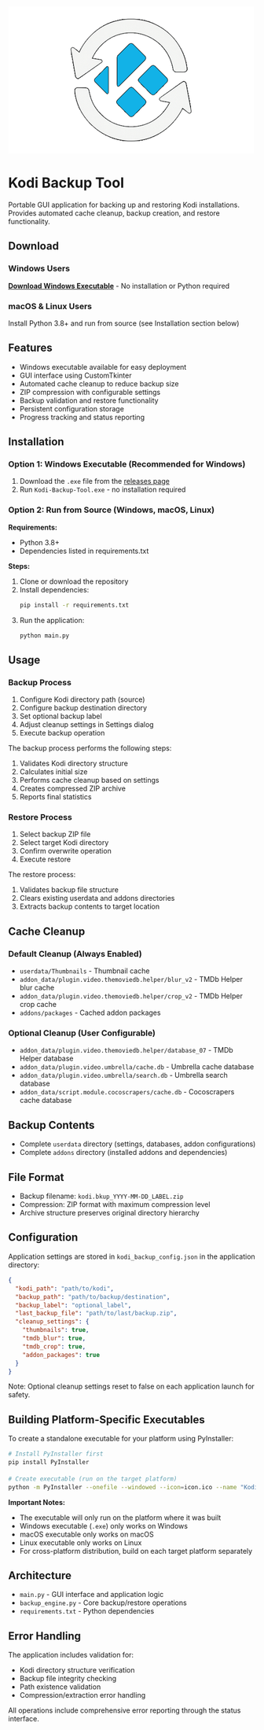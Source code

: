 ![Banner](https://github.com/theWinterDojer/kodi-backup-tool/blob/main/public/banner.png?raw=true)

# Kodi Backup Tool

Portable GUI application for backing up and restoring Kodi installations. Provides automated cache cleanup, backup creation, and restore functionality.

## Download

### Windows Users
**[Download Windows Executable](https://github.com/theWinterDojer/kodi-backup-tool/releases/latest)** - No installation or Python required

### macOS & Linux Users
Install Python 3.8+ and run from source (see Installation section below)

## Features

- Windows executable available for easy deployment
- GUI interface using CustomTkinter
- Automated cache cleanup to reduce backup size
- ZIP compression with configurable settings
- Backup validation and restore functionality
- Persistent configuration storage
- Progress tracking and status reporting

## Installation

### Option 1: Windows Executable (Recommended for Windows)
1. Download the `.exe` file from the [releases page](https://github.com/theWinterDojer/kodi-backup-tool/releases/latest)
2. Run `Kodi-Backup-Tool.exe` - no installation required

### Option 2: Run from Source (Windows, macOS, Linux)

**Requirements:**
- Python 3.8+
- Dependencies listed in requirements.txt

**Steps:**
1. Clone or download the repository
2. Install dependencies:
   ```bash
   pip install -r requirements.txt
   ```
3. Run the application:
   ```bash
   python main.py
   ```

## Usage

### Backup Process

1. Configure Kodi directory path (source)
2. Configure backup destination directory
3. Set optional backup label
4. Adjust cleanup settings in Settings dialog
5. Execute backup operation

The backup process performs the following steps:
1. Validates Kodi directory structure
2. Calculates initial size
3. Performs cache cleanup based on settings
4. Creates compressed ZIP archive
5. Reports final statistics

### Restore Process

1. Select backup ZIP file
2. Select target Kodi directory
3. Confirm overwrite operation
4. Execute restore

The restore process:
1. Validates backup file structure
2. Clears existing userdata and addons directories
3. Extracts backup contents to target location

## Cache Cleanup

### Default Cleanup (Always Enabled)
- `userdata/Thumbnails` - Thumbnail cache
- `addon_data/plugin.video.themoviedb.helper/blur_v2` - TMDb Helper blur cache
- `addon_data/plugin.video.themoviedb.helper/crop_v2` - TMDb Helper crop cache
- `addons/packages` - Cached addon packages

### Optional Cleanup (User Configurable)
- `addon_data/plugin.video.themoviedb.helper/database_07` - TMDb Helper database
- `addon_data/plugin.video.umbrella/cache.db` - Umbrella cache database
- `addon_data/plugin.video.umbrella/search.db` - Umbrella search database
- `addon_data/script.module.cocoscrapers/cache.db` - Cocoscrapers cache database

## Backup Contents

- Complete `userdata` directory (settings, databases, addon configurations)
- Complete `addons` directory (installed addons and dependencies)

## File Format

- Backup filename: `kodi.bkup_YYYY-MM-DD_LABEL.zip`
- Compression: ZIP format with maximum compression level
- Archive structure preserves original directory hierarchy

## Configuration

Application settings are stored in `kodi_backup_config.json` in the application directory:

```json
{
  "kodi_path": "path/to/kodi",
  "backup_path": "path/to/backup/destination", 
  "backup_label": "optional_label",
  "last_backup_file": "path/to/last/backup.zip",
  "cleanup_settings": {
    "thumbnails": true,
    "tmdb_blur": true,
    "tmdb_crop": true,
    "addon_packages": true
  }
}
```

Note: Optional cleanup settings reset to false on each application launch for safety.

## Building Platform-Specific Executables

To create a standalone executable for your platform using PyInstaller:

```bash
# Install PyInstaller first
pip install PyInstaller

# Create executable (run on the target platform)
python -m PyInstaller --onefile --windowed --icon=icon.ico --name "Kodi-Backup-Tool" main.py
```

**Important Notes:**
- The executable will only run on the platform where it was built
- Windows executable (`.exe`) only works on Windows
- macOS executable only works on macOS  
- Linux executable only works on Linux
- For cross-platform distribution, build on each target platform separately

## Architecture

- `main.py` - GUI interface and application logic
- `backup_engine.py` - Core backup/restore operations
- `requirements.txt` - Python dependencies

## Error Handling

The application includes validation for:
- Kodi directory structure verification
- Backup file integrity checking
- Path existence validation
- Compression/extraction error handling

All operations include comprehensive error reporting through the status interface.